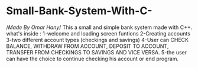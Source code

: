 # Small-Bank-System-With-C-
/*Made By Omar Hany*/
This a small and simple bank system made with C++.
what's inside :
1-welcome and loading screen funtions
2-Creating accounts
3-two different account types (checkings and savings)
4-User can CHECK BALANCE, WITHDRAW FROM ACCOUNT, DEPOSIT TO ACCOUNT, TRANSFER FROM CHECKINGS TO SAVINGS AND VICE VERSA.
5-the user can have the choice to continue checking his account or end program.
